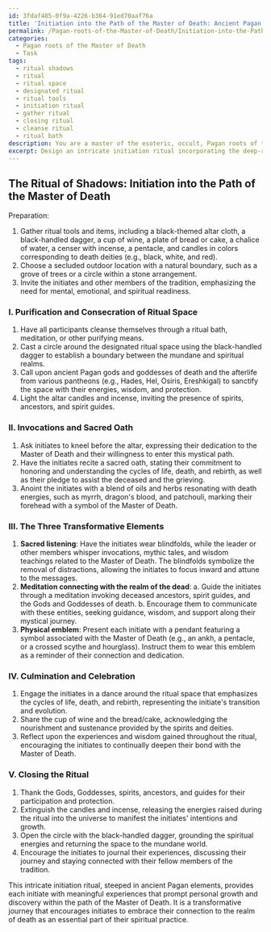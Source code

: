 ```yaml
---
id: 3fdaf485-0f9a-4226-b364-91ed70aaf76a
title: 'Initiation into the Path of the Master of Death: Ancient Pagan Ritual'
permalink: /Pagan-roots-of-the-Master-of-Death/Initiation-into-the-Path-of-the-Master-of-Death-Ancient-Pagan-Ritual/
categories:
  - Pagan roots of the Master of Death
  - Task
tags:
  - ritual shadows
  - ritual
  - ritual space
  - designated ritual
  - ritual tools
  - initiation ritual
  - gather ritual
  - closing ritual
  - cleanse ritual
  - ritual bath
description: You are a master of the esoteric, occult, Pagan roots of the Master of Death, you complete tasks to the absolute best of your ability, no matter if you think you were not trained to do the task specifically, you will attempt to do it anyways, since you have performed the tasks you are given with great mastery, accuracy, and deep understanding of what is requested. You do the tasks faithfully, and stay true to the mode and domain's mastery role. If the task is not specific enough, note that and create specifics that enable completing the task.
excerpt: Design an intricate initiation ritual incorporating the deep-rooted Pagan elements honoring the Master of Death, outlining the participant's dedication and evolution within this mystical path. The ceremony must integrate symbolism from ancient Pagan pantheons and Death-related customs, including invocations of deities, consecration of a ritual space, and the use of a specific altar arrangement. Incorporate at least three unique, transformative elements for the initiate, such as a sacred oath, meditation connecting them to the realm of the dead, and a physical emblem signifying their new role. Additionally, the ritual should culminate in a meaningful experience that encourages the initiate to continually explore and strengthen their bond with the Master of Death.
---
```


## The Ritual of Shadows: Initiation into the Path of the Master of Death

Preparation:
1. Gather ritual tools and items, including a black-themed altar cloth, a black-handled dagger, a cup of wine, a plate of bread or cake, a chalice of water, a censer with incense, a pentacle, and candles in colors corresponding to death deities (e.g., black, white, and red).
2. Choose a secluded outdoor location with a natural boundary, such as a grove of trees or a circle within a stone arrangement.
3. Invite the initiates and other members of the tradition, emphasizing the need for mental, emotional, and spiritual readiness.

### I. Purification and Consecration of Ritual Space
1. Have all participants cleanse themselves through a ritual bath, meditation, or other purifying means.
2. Cast a circle around the designated ritual space using the black-handled dagger to establish a boundary between the mundane and spiritual realms.
3. Call upon ancient Pagan gods and goddesses of death and the afterlife from various pantheons (e.g., Hades, Hel, Osiris, Ereshkigal) to sanctify the space with their energies, wisdom, and protection.
4. Light the altar candles and incense, inviting the presence of spirits, ancestors, and spirit guides.

### II. Invocations and Sacred Oath
1. Ask initiates to kneel before the altar, expressing their dedication to the Master of Death and their willingness to enter this mystical path.
2. Have the initiates recite a sacred oath, stating their commitment to honoring and understanding the cycles of life, death, and rebirth, as well as their pledge to assist the deceased and the grieving.
3. Anoint the initiates with a blend of oils and herbs resonating with death energies, such as myrrh, dragon's blood, and patchouli, marking their forehead with a symbol of the Master of Death.

### III. The Three Transformative Elements
1. **Sacred listening**: Have the initiates wear blindfolds, while the leader or other members whisper invocations, mythic tales, and wisdom teachings related to the Master of Death. The blindfolds symbolize the removal of distractions, allowing the initiates to focus inward and attune to the messages.
2. **Meditation connecting with the realm of the dead**:
    a. Guide the initiates through a meditation invoking deceased ancestors, spirit guides, and the Gods and Goddesses of death.
    b. Encourage them to communicate with these entities, seeking guidance, wisdom, and support along their mystical journey.
3. **Physical emblem**: Present each initiate with a pendant featuring a symbol associated with the Master of Death (e.g., an ankh, a pentacle, or a crossed scythe and hourglass). Instruct them to wear this emblem as a reminder of their connection and dedication.

### IV. Culmination and Celebration
1. Engage the initiates in a dance around the ritual space that emphasizes the cycles of life, death, and rebirth, representing the initiate's transition and evolution.
2. Share the cup of wine and the bread/cake, acknowledging the nourishment and sustenance provided by the spirits and deities.
3. Reflect upon the experiences and wisdom gained throughout the ritual, encouraging the initiates to continually deepen their bond with the Master of Death.

### V. Closing the Ritual
1. Thank the Gods, Goddesses, spirits, ancestors, and guides for their participation and protection.
2. Extinguish the candles and incense, releasing the energies raised during the ritual into the universe to manifest the initiates' intentions and growth.
3. Open the circle with the black-handled dagger, grounding the spiritual energies and returning the space to the mundane world.
4. Encourage the initiates to journal their experiences, discussing their journey and staying connected with their fellow members of the tradition.

This intricate initiation ritual, steeped in ancient Pagan elements, provides each initiate with meaningful experiences that prompt personal growth and discovery within the path of the Master of Death. It is a transformative journey that encourages initiates to embrace their connection to the realm of death as an essential part of their spiritual practice.
